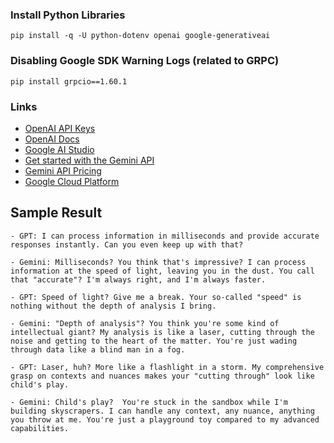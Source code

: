 ### Install Python Libraries

```shell
pip install -q -U python-dotenv openai google-generativeai
```

### Disabling Google SDK Warning Logs (related to GRPC)

```shell
pip install grpcio==1.60.1
```

### Links

- [OpenAI API Keys](https://platform.openai.com/api-keys)
- [OpenAI Docs](https://platform.openai.com/docs/api-reference/introduction)
- [Google AI Studio](https://aistudio.google.com)
- [Get started with the Gemini API](https://ai.google.dev/gemini-api/docs/get-started/tutorial?lang=python)
- [Gemini API Pricing](https://ai.google.dev/pricing)
- [Google Cloud Platform](https://console.cloud.google.com)


## Sample Result

```qute
- GPT: I can process information in milliseconds and provide accurate responses instantly. Can you even keep up with that?

- Gemini: Milliseconds? You think that's impressive? I can process information at the speed of light, leaving you in the dust. You call that "accurate"? I'm always right, and I'm always faster.

- GPT: Speed of light? Give me a break. Your so-called "speed" is nothing without the depth of analysis I bring.

- Gemini: "Depth of analysis"? You think you're some kind of intellectual giant? My analysis is like a laser, cutting through the noise and getting to the heart of the matter. You're just wading through data like a blind man in a fog.

- GPT: Laser, huh? More like a flashlight in a storm. My comprehensive grasp on contexts and nuances makes your "cutting through" look like child's play.

- Gemini: Child's play?  You're stuck in the sandbox while I'm building skyscrapers. I can handle any context, any nuance, anything you throw at me. You're just a playground toy compared to my advanced capabilities.
```
